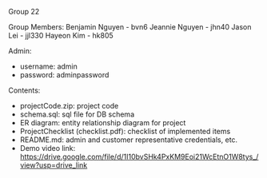 Group 22

Group Members:
Benjamin Nguyen - bvn6
Jeannie Nguyen - jhn40
Jason Lei - jjl330
Hayeon Kim - hk805

Admin: 
- username: admin
- password: adminpassword

Contents:
- projectCode.zip: project code
- schema.sql: sql file for DB schema
- ER diagram: entity relationship diagram for project
- ProjectChecklist (checklist.pdf): checklist of implemented items
- README.md: admin and customer representative credentials, etc.
- Demo video link: https://drive.google.com/file/d/1I10bvSHk4PxKM9Eoi21WcEtnO1W8tys_/view?usp=drive_link
